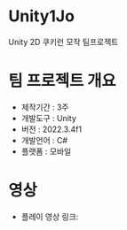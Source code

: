 # Unity1Jo
Unity 2D 쿠키런 모작 팀프로젝트

# 팀 프로젝트 개요 
- 제작기간 : 3주
- 개발도구 : Unity
- 버전 : 2022.3.4f1
- 개발언어 : C#
- 플랫폼 : 모바일

# 영상  
- 플레이 영상 링크: 

